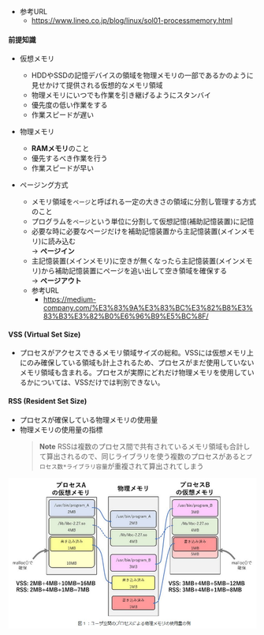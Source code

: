 - 参考URL
  - https://www.lineo.co.jp/blog/linux/sol01-processmemory.html

#### 前提知識
- 仮想メモリ
  - HDDやSSDの記憶デバイスの領域を物理メモリの一部であるかのように見せかけて提供される仮想的なメモリ領域
  - 物理メモリにいつでも作業を引き継げるようにスタンバイ
  - 優先度の低い作業をする
  - 作業スピードが遅い
- 物理メモリ
  - **RAMメモリ**のこと
  - 優先するべき作業を行う
  - 作業スピードが早い  

- ページング方式
  - メモリ領域を`ページ`と呼ばれる一定の大きさの領域に分割し管理する方式のこと
  - プログラムを`ページ`という単位に分割して仮想記憶(補助記憶装置)に記憶
  - 必要な時に必要なページだけを補助記憶装置から主記憶装置(メインメモリ)に読み込む  
    → __ページイン__  
  - 主記憶装置(メインメモリ)に空きが無くなったら主記憶装置(メインメモリ)から補助記憶装置にページを追い出して空き領域を確保する  
    → __ページアウト__
  - 参考URL
    - https://medium-company.com/%E3%83%9A%E3%83%BC%E3%82%B8%E3%83%B3%E3%82%B0%E6%96%B9%E5%BC%8F/

#### VSS (Virtual Set Size)
- プロセスがアクセスできるメモリ領域サイズの総和。VSSには仮想メモリ上にのみ確保している領域も計上されるため、プロセスがまだ使用していないメモリ領域も含まれる。プロセスが実際にどれだけ物理メモリを使用しているかについては、VSSだけでは判別できない。  

#### RSS (Resident Set Size)
- プロセスが確保している物理メモリの使用量
- 物理メモリの使用量の指標
  > **Note**
  > RSSは複数のプロセス間で共有されているメモリ領域も合計して算出されるので、同じライブラリを使う複数のプロセスがあると`プロセス数*ライブラリ容量`が重複されて算出されてしまう

![RSS](https://github.com/nutslove/Knowledges/blob/main/Linux/image/RSS.jpg)  
